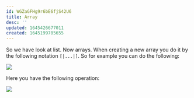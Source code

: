 ```yaml
---
id: WGZaGFHg9r6bE6fjS42U6
title: Array
desc: ''
updated: 1645426677011
created: 1645199705655
---
```

So we have look at list. Now arrays. When creating a new array you do it by the following notation `[|...|]`.
So for example you can do the following:

![](/assets/images/2022-02-18-16-56-12.png)

Here you have the following operation:

![](/assets/images/2022-02-18-16-56-38.png)

